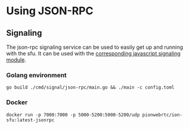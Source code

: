 # Using JSON-RPC

## Signaling

The json-rpc signaling service can be used to easily get up and running with the sfu. It can be used with the [corresponding javascript signaling module](https://github.com/pion/ion-sdk-js/blob/master/src/signal/ion-sfu.ts).

### Golang environment

```
go build ./cmd/signal/json-rpc/main.go && ./main -c config.toml
```

### Docker

```
docker run -p 7000:7000 -p 5000-5200:5000-5200/udp pionwebrtc/ion-sfu:latest-jsonrpc
```
